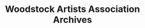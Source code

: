 ---
layout: repo
title: "Woodstock Artists Association Archives"
id: 23630
permalink: repos/23630/
---